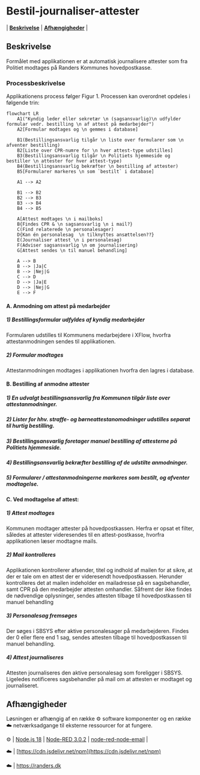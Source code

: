 # Bestil-journaliser-attester
|  [**Beskrivelse**](#beskrivelse)  |  [**Afhængigheder**](#afh%C3%A6ngigheder)  |

## Beskrivelse
Formålet med applikationen er at automatisk journalisere attester som fra Politiet modtages på Randers Kommunes hovedpostkasse. 

### Processbeskrivelse
Applikationens process følger Figur 1. Processen kan overordnet opdeles i følgende trin:
```mermaid
flowchart LR
    A1("Kyndig leder eller sekretær \n (sagsansvarlig)\n udfylder formular vedr. bestilling \n af attest på medarbejder")
    A2[Formular modtages og \n gemmes i database]
    
    B1(Bestillingsansvarlig tilgår \n liste over formularer som \n afventer bestilling)
    B2[Liste over CPR-numre for \n hver attest-type udstilles]
    B3(Bestillingsansvarlig tilgår \n Politiets hjemmeside og bestiller \n attester for hver attest-type)
    B4(Bestillingsansvarlig bekræfter \n bestilling af attester)
    B5[Formularer markeres \n som `bestilt` i database]

    A1 --> A2

    B1 --> B2
    B2 --> B3
    B3 --> B4
    B4 --> B5

    A[Attest modtages \n i mailboks]
    B{Findes CPR & \n sagsansvarlig \n i mail?}
    C(Find relaterede \n personalesager)
    D{Kan én personalesag  \n tilknyttes ansættelsen??}
    E(Journaliser attest \n i personalesag)
    F(Adviser sagsansvarlig \n om journalisering)
    G[Attest sendes \n til manuel behandling]

    A --> B
    B --> |Ja|C
    B --> |Nej|G
    C --> D
    D --> |Ja|E
    D --> |Nej|G
    E --> F
```
#### A. Anmodning om attest på medarbejder
##### 1) Bestillingsformular udfyldes af kyndig medarbejder
Formularen udstilles til Kommunens medarbejdere i XFlow, hvorfra attestanmodningen sendes til applikationen.

##### 2) Formular modtages 
Attestanmodningen modtages i applikationen hvorfra den lagres i database.

#### B. Bestilling af anmodne attester
##### 1) En udvalgt bestillingsansvarlig fra Kommunen tilgår liste over attestanmodninger.

##### 2) Lister for hhv. straffe- og børneattestanomodninger udstilles separat til hurtig bestilling.

##### 3) Bestillingsansvarlig foretager manuel bestilling af attesterne på Politiets hjemmeside.

##### 4) Bestillingsansvarlig bekræfter bestilling af de udstilte anmodninger.

##### 5) Formularer / attestanmodningerne markeres som bestilt, og afventer modtagelse.

#### C. Ved modtagelse af attest:
##### 1) Attest modtages
Kommunen modtager attester på hovedpostkassen. Herfra er opsat et filter, således at attester videresendes til en attest-postkasse, hvorfra applikationen læser modtagne mails.

##### 2) Mail kontrolleres
Applikationen kontrollerer afsender, titel og indhold af mailen for at sikre, at der er tale om en attest der er videresendt hovedpostkassen. Herunder kontrolleres det at mailen indeholder en mailadresse på en sagsbehandler, samt CPR på den medarbejder attesten omhandler. Såfremt der ikke findes de nødvendige oplysninger, sendes attesten tilbage til hovedpostkassen til manuel behandling

##### 3) Personalesag fremsøges
Der søges i SBSYS efter aktive personalesager på medarbejderen. Findes der 0 eller flere end 1 sag, sendes attesten tilbage til hovedpostkassen til manuel behandling.

##### 4) Attest journaliseres
Attesten journaliseres den aktive personalesag som foreligger i SBSYS. Ligeledes notificeres sagsbehandler på mail om at attesten er modtaget og journaliseret.

## Afhængigheder
Løsningen er afhængig af en række ⚙️ software komponenter og en række ☁️ netværksadgange til eksterne ressourcer for at fungere.

⚙️ |  [Node.js 18](https://docs.npmjs.com/downloading-and-installing-node-js-and-npm)  |  [Node-RED 3.0.2](https://nodered.org/docs/getting-started/windows)  |  [node-red-node-email](https://flows.nodered.org/node/node-red-node-email)  |

☁️ |  [https://cdn.jsdelivr.net/npm](https://cdn.jsdelivr.net/npm) 

☁️  |  https://randers.dk 
